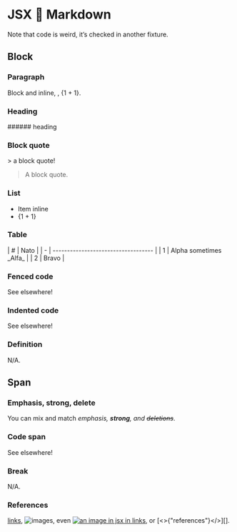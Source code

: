 # JSX 💙 Markdown

Note that code is weird, it’s checked in another fixture.

## Block

### Paragraph

<X>Block and <y>inline</y>, <z/>, {1 + 1}.</X>

### Heading<x/>

<X>###### heading</X>

### Block quote

<X>> a block quote!</X>

> <x>A</x> block quote.

### List

-   <X>Item <y>inline</y></X>
-   <X>{1 + 1}</X>

### Table

<X>
| # | Nato                                |
| - | ----------------------------------- |
| 1 | Alpha <note>sometimes _Alfa_</note> |
| 2 | Bravo                               |
</X>

### Fenced code

See elsewhere!

### Indented code

See elsewhere!

### Definition

N/A.

## Span

### Emphasis, strong, delete

You can mix and match _<x>emphasis, **strong**, and ~~deletions~~</x>_.

### Code span

See elsewhere!

### Break

N/A.

### References

[<x>links</x>](#), <y>![images](#)</y>, even [<z>![an image in jsx in
links](#)</z>](#), or [<>{"references"}</>][].

